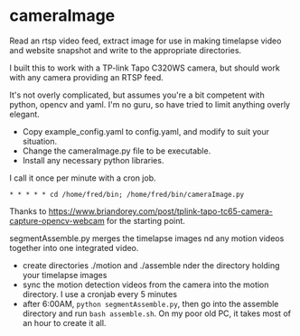 # cameraImage
Read an rtsp video feed, extract image for use in making timelapse video and website snapshot and write to the appropriate directories.

I built this to work with a TP-link Tapo C320WS camera, but should work with any camera providing an RTSP feed.

It's not overly complicated, but assumes you're a bit competent with python, opencv and yaml. I'm no guru, so have tried to limit anything overly elegant.

* Copy example_config.yaml to config.yaml, and modify to suit your situation.
* Change the cameraImage.py file to be executable.
* Install any necessary python libraries.

I call it once per minute with a cron job.

`* * * * * cd /home/fred/bin; /home/fred/bin/cameraImage.py`

Thanks to https://www.briandorey.com/post/tplink-tapo-tc65-camera-capture-opencv-webcam for the starting point.

segmentAssemble.py merges the timelapse images nd any motion videos together into one integrated video. 
* create directories ./motion and ./assemble nder the directory holding your timelapse images
* sync the motion detection videos from the camera into the motion directory. I use a cronjab every 5 minutes
* after 6:00AM, `python segmentAssemble.py`, then go into the assemble directory and run `bash assemble.sh`. On my poor old PC, it takes most of an hour to create it all.
